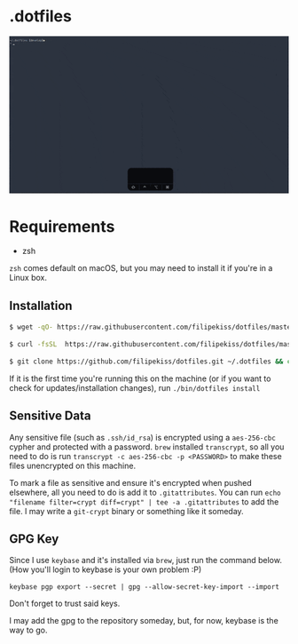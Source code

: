 # .dotfiles

![screenshot](https://raw.githubusercontent.com/filipekiss/dotfiles/master/screenshot.gif)

# Requirements

 * zsh

`zsh` comes default on macOS, but you may need to install it if you're in a Linux box.

## Installation

```sh
$ wget -qO- https://raw.githubusercontent.com/filipekiss/dotfiles/master/bin/dotfiles | zsh
```

```sh
$ curl -fsSL  https://raw.githubusercontent.com/filipekiss/dotfiles/master/bin/dotfiles | zsh
```

```sh
$ git clone https://github.com/filipekiss/dotfiles.git ~/.dotfiles && cd ~/.dotfiles && ./bin/dotfiles
```

If it is the first time you're running this on the machine (or if you want to check for
updates/installation changes), run `./bin/dotfiles install`


## Sensitive Data

Any sensitive file (such as `.ssh/id_rsa`) is encrypted using a `aes-256-cbc` cypher and protected
with a password. `brew` installed `transcrypt`, so all you need to do is run `transcrypt -c
aes-256-cbc -p <PASSWORD>` to make these files unencrypted on this machine.

To mark a file as sensitive and ensure it's encrypted when pushed elsewhere, all you need to do is
add it to `.gitattributes`. You can run `echo "filename filter=crypt diff=crypt" | tee -a
.gitattributes` to add the file. I may write a `git-crypt` binary or something like it someday.

## GPG Key

Since I use `keybase` and it's installed via `brew`, just run the command below. (How you'll login
to keybase is your own problem :P)

```
keybase pgp export --secret | gpg --allow-secret-key-import --import
```

Don't forget to trust said keys.

I may add the gpg to the repository someday, but, for now, keybase is the way to go.

